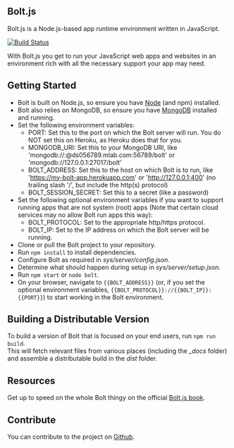 ## Bolt.js

Bolt.js is a Node.js-based app runtime environment written in JavaScript.

[![Build Status](https://travis-ci.org/Chieze-Franklin/Bolt.js.svg?branch=master)](https://travis-ci.org/Chieze-Franklin/Bolt.js)

With Bolt.js you get to run your JavaScript web apps and websites in an environment rich with all the necessary support your app may need.

## Getting Started

* Bolt is built on Node.js, so ensure you have [Node](https://nodejs.org) (and npm) installed.
* Bolt also relies on MongoDB, so ensure you have [MongoDB](https://www.mongodb.com/) installed and running.
* Set the following environment variables:
	* PORT: Set this to the port on which the Bolt server will run. You do NOT set this on Heroku, as Heroku does that for you.
    * MONGODB_URI: Set this to your MongoDB URI, like 'mongodb://<user>:<password>@ds056789.mlab.com:56789/bolt' or 'mongodb://127.0.0.1:27017/bolt'
    * BOLT_ADDRESS: Set this to the host on which Bolt is to run, like 'https://my-bolt-app.herokuapp.com' or 'http://127.0.0.1:400' (no trailing slash '/', but include the http(s) protocol)
    * BOLT_SESSION_SECRET: Set this to a secret (like a password)
* Set the following optional environment variables if you want to support running apps that are not system (root) apps (Note that certain cloud services may no allow Bolt run apps this way):
    * BOLT_PROTOCOL: Set to the appropriate http/https protocol.
    * BOLT_IP: Set to the IP address on which the Bolt server will be running.
* Clone or pull the Bolt project to your repository.
* Run <code>npm install</code> to install dependencies.
* Configure Bolt as required in *sys/server/config.json*.
* Determine what should happen during setup in *sys/server/setup.json*.
* Run <code>npm start</code> or <code>node bolt</code>.
* On your browser, navigate to <code>{{BOLT_ADDRESS}}</code> (or, if you set the optional environment variables, <code>{{BOLT_PROTOCOL}}://{{BOLT_IP}}:{{PORT}}</code>) to start working in the Bolt environment.

## Building a Distributable Version

To build a version of Bolt that is focused on your end users, run <code>npm run build</code>.  
This will fetch relevant files from various places (including the *_docs* folder) and assemble a distributable build in the *dist* folder.

## Resources
Get up to speed on the whole Bolt thingy on the official [Bolt.js book](https://chieze-franklin.gitbooks.io/bolt-js/content/).

## Contribute

You can contribute to the project on [Github](https://github.com/Chieze-Franklin/Bolt.js).
